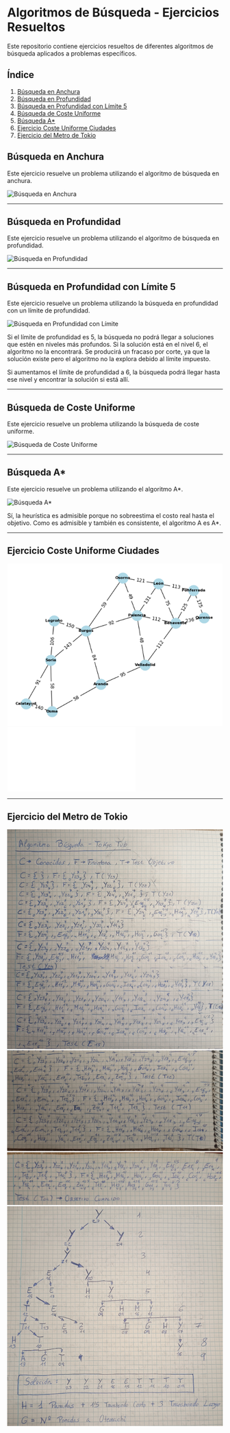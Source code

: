 # Algoritmos de Búsqueda - Ejercicios Resueltos

Este repositorio contiene ejercicios resueltos de diferentes algoritmos de búsqueda aplicados a problemas específicos.

## Índice
1. [Búsqueda en Anchura](#busqueda-en-anchura)
2. [Búsqueda en Profundidad](#busqueda-en-profundidad)
3. [Búsqueda en Profundidad con Límite 5](#busqueda-en-profundidad-con-limite)
4. [Búsqueda de Coste Uniforme](#busqueda-de-coste-uniforme)
5. [Búsqueda A*](#busqueda-a)
6. [Ejercicio Coste Uniforme Ciudades](#ejercicio-coste-uniforme-ciudades)
7. [Ejercicio del Metro de Tokio](#ejercicio-del-metro-de-tokio)

## Búsqueda en Anchura
Este ejercicio resuelve un problema utilizando el algoritmo de búsqueda en anchura.

![Búsqueda en Anchura](images/BUsqueda_anchura.jpg)

---

## Búsqueda en Profundidad
Este ejercicio resuelve un problema utilizando el algoritmo de búsqueda en profundidad.

![Búsqueda en Profundidad](images/Ejercicio_Profundidad_sin_limite.jpg)

---

## Búsqueda en Profundidad con Límite 5
Este ejercicio resuelve un problema utilizando la búsqueda en profundidad con un límite de profundidad.

![Búsqueda en Profundidad con Límite](images/BusquedaProfundidad.jpg)


Si el límite de profundidad es 5, la búsqueda no podrá llegar a soluciones que estén en niveles más profundos. Si la solución está en el nivel 6, el algoritmo no la encontrará. Se producirá un fracaso por corte, ya que la solución existe pero el algoritmo no la explora debido al límite impuesto.

Si aumentamos el límite de profundidad a 6, la búsqueda podrá llegar hasta ese nivel y encontrar la solución si está allí.

---

## Búsqueda de Coste Uniforme
Este ejercicio resuelve un problema utilizando la búsqueda de coste uniforme.

![Búsqueda de Coste Uniforme](images/CosteUniforme.jpg)

---

## Búsqueda A*
Este ejercicio resuelve un problema utilizando el algoritmo A*.

![Búsqueda A*](images/ejercicio_AStar.jpg)


Sí, la heurística es admisible porque no sobreestima el costo real hasta el objetivo. Como es admisible y también es consistente, el algoritmo A es A*.

---

## Ejercicio Coste Uniforme Ciudades

![Coste Uniforme Ciudades Mapa](images/Ejercicio3.png)
![Coste Uniforme Ciudades](busqueda_coste_uniforme_ruta_ourense_calatayud.md)

---


## Ejercicio del Metro de Tokio

![Metro de Tokio 1](images/imagen1_tokyo-tub.jpg)
![Metro de Tokio 2](images/imagen2_tokyo-tub.jpg)
![Metro de Tokio 3](images/imagen3_tokyo-tub.jpg)
![Metro de Tokio 4](images/arbol_tokyo-tub.jpg)

